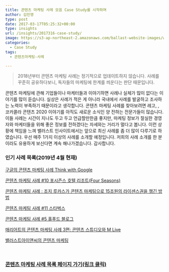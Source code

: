 ```yaml
---
title: 콘텐츠 마케팅 사례 모음 Case Study를 시작하며
author: 김민영
type: post
date: 2017-03-17T05:25:32+00:00
type: insights
url: /insights/2017316-case-study/
image: https://s3-ap-northeast-2.amazonaws.com/ballast-website-images/wp-content/uploads/2017/02/15110119/img-3.png
categories:
  - Case Study
tags:
  - 콘텐츠마케팅-사례

---
```


>2018년부터 콘텐츠 마케팅 사례는 정기적으로 업데이트하지 않습니다. 사례를 꾸준히 공유하다보니, 독자들의 마케팅에 한계를 씌운다는 판단 때문입니다.   

콘텐츠 마케팅에 관해 기업들이나 마케터들과 이야기하면 사례나 실체가 많이 없다는 이야기를 많이 듣습니다. 실상은 사례가 적은 게 아니라 국내에서 사례를 발굴하고 조사하는 노력이 부족하기 때문이라고 생각합니다. 콘텐츠 마케팅 사례를 찾아보려면 레고, , 코카콜라 콘텐츠 2020 이야기를 아직도 새로운 소식인 양 전하는 전문가들이 많습니다. 이들 사례는 시간이 지나도 두고 두고 언급할만한큼 좋지만, 마케팅 정보가 절실한 경영자와 마케터들을 위해 좋은 정보를 전하겠다는 자세와는 거리가 멀다고 봅니다.
이런 상황에 책임을 느껴 밸러스트 인사이트에서는 앞으로 최신 사례를 좀 더 많이 다루기로 하였습니다.
우선 매주 1가지 이상의 사례를 소개할 예정입니다.
저희의 사례 소개를 한 분이라도 유용하게 보신다면 계속 해나가겠습니다.
감사합니다.

### 인기 사례 목록(2019년 4월 현재)

[구글의 콘텐츠 마케팅 사례 Think with Google][1]

[콘텐츠 마케팅 사례 #10 포시즌스 호텔 리조트(Four Seasons)][2]

[콘텐츠 마케팅 사례 : 조지 루카스가 콘텐츠 마케팅으로 15조원의 라이센스권을 챙긴 방법][3]

[콘텐츠 마케팅 사례 #11 스타벅스][4]

[콘텐츠 마케팅 사례 #5 홀푸드 블로그][5]

[매리어트의 콘텐츠 마케팅 사례 3편: 콘텐츠 스튜디오와 M Live][6]

[밸러스트아이앤씨의 콘텐츠 마케팅][7]

&nbsp;

### [콘텐츠 마케팅 사례 목록 페이지 가기(링크 클릭)][8]

&nbsp;

 [1]: /insights/2017421-think-with-google/
 [2]: /insights/%ec%bd%98%ed%85%90%ec%b8%a0-%eb%a7%88%ec%bc%80%ed%8c%85-%ec%82%ac%eb%a1%80-10-%ed%8f%ac%ec%8b%9c%ec%a6%8c%ec%8a%a4-%ed%98%b8%ed%85%94/
 [3]: /insights/%ec%bd%98%ed%85%90%ec%b8%a0-%eb%a7%88%ec%bc%80%ed%8c%85-%ec%82%ac%eb%a1%80-%ec%8a%a4%ed%83%80%ec%9b%8c%ec%a6%88-%ec%82%ac%ec%97%85-%eb%aa%a8%eb%8d%b8/
 [4]: /insights/%ec%bd%98%ed%85%90%ec%b8%a0-%eb%a7%88%ec%bc%80%ed%8c%85-%ec%82%ac%eb%a1%80-11-%ec%8a%a4%ed%83%80%eb%b2%85%ec%8a%a4/
 [5]: /insights/cmcase-5-wholefoods/
 [6]: /insights/2017411-3/
 [7]: /insights/콘텐츠-마케팅-사례-밸러스트아이앤씨/
 [8]: /categories/case-study/